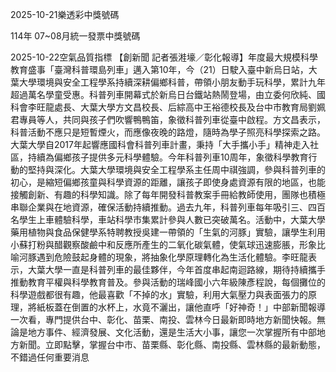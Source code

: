 
2025-10-21樂透彩中獎號碼

                                
114年 07~08月統一發票中獎號碼
                             
2025-10-22空氣品質指標
                              【創新聞 記者張溎壕／彰化報導】年度最大規模科學教育盛事「臺灣科普環島列車」邁入第10年，今（21）日駛入臺中新烏日站，大葉大學環境與安全工程學系持續深耕偏鄉科普，帶領小朋友動手玩科學，累計九年超過萬名學童受惠。科普列車開幕式於新烏日台鐵站熱鬧登場，由立委何欣純、國科會李旺龍處長、大葉大學方文昌校長、后綜高中王裕德校長及台中市教育局劉姵君專員等人，共同與孩子們吹響鴨鴨笛，象徵科普列車從臺中啟程。方文昌表示，科普活動不應只是短暫煙火，而應像夜晚的路燈，隨時為學子照亮科學探索之路。大葉大學自2017年起響應國科會科普列車計畫，秉持「大手攜小手」精神走入社區，持續為偏鄉孩子提供多元科學體驗。今年科普列車10周年，象徵科學教育行動的堅持與深化。大葉大學環境與安全工程學系主任周中祺強調，參與科普列車的初心，是縮短偏鄉孩童與科學資源的距離，讓孩子即使身處資源有限的地區，也能接觸創新、有趣的科學知識。除了每年開發科普教案手冊給教師使用，團隊也積極串聯企業與在地資源，確保活動持續推動。過去九年，科普列車每年吸引三、四百名學生上車體驗科學，車站科學市集累計參與人數已突破萬名。活動中，大葉大學藥用植物與食品保健學系特聘教授吳建一帶領的「生氣的河豚」實驗，讓學生利用小蘇打粉與醋觀察酸鹼中和反應所產生的二氧化碳氣體，使氣球迅速膨脹，形象比喻河豚遇到危險鼓起身體的現象，將抽象化學原理轉化為生活化體驗。李旺龍表示，大葉大學一直是科普列車的最佳夥伴，今年首度串起南迴路線，期待持續攜手推動教育平權與科學教育普及。參與活動的瑞峰國小六年級陳彥程說，每個攤位的科學遊戲都很有趣，他最喜歡「不掉的水」實驗，利用大氣壓力與表面張力的原理，將紙板蓋在倒置的水杯上，水竟不灑出，讓他直呼「好神奇！」中部新聞報導一次看，專門提供台中、彰化、苗栗、南投、雲林今日最新即時地方新聞快報。無論是地方事件、經濟發展、文化活動，還是生活大小事，讓您一次掌握所有中部地方新聞。立即點擊，掌握台中市、苗栗縣、彰化縣、南投縣、雲林縣的最新動態，不錯過任何重要消息
